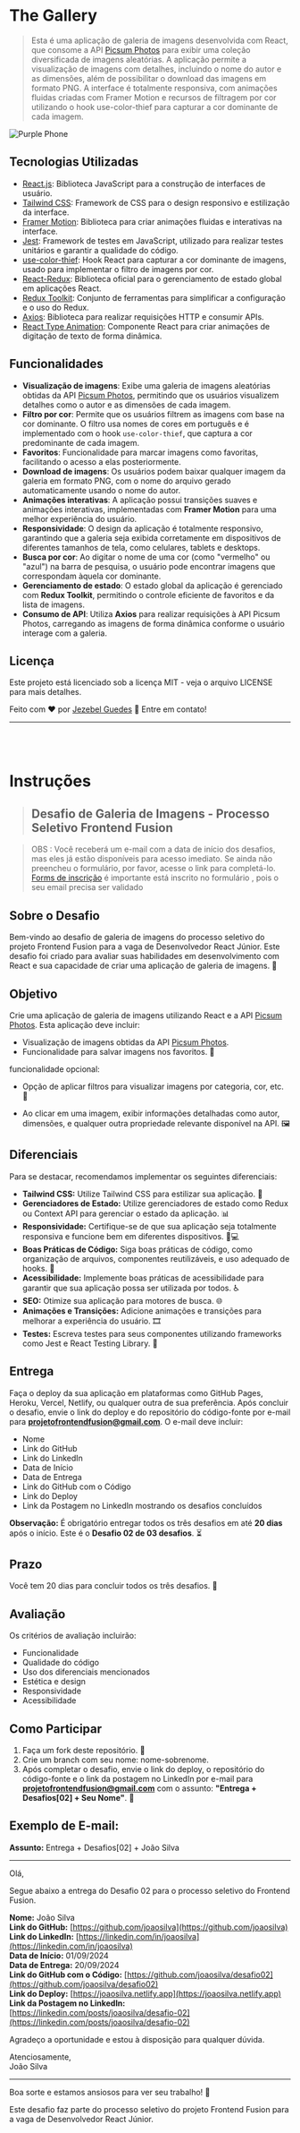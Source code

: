 
# The Gallery 
> Esta é uma aplicação de galeria de imagens desenvolvida com React, que consome a API [Picsum Photos](https://picsum.photos/v2/list) para exibir uma coleção diversificada de imagens aleatórias. A aplicação permite a visualização de imagens com detalhes, incluindo o nome do autor e as dimensões, além de possibilitar o download das imagens em formato PNG. A interface é totalmente responsiva, com animações fluidas criadas com Framer Motion e recursos de filtragem por cor utilizando o hook use-color-thief para capturar a cor dominante de cada imagem.

![Purple Phone](https://github.com/user-attachments/assets/7e953f16-226c-43e6-977c-9c296f2d454b)


## Tecnologias Utilizadas

- [React.js](https://react.dev/): Biblioteca JavaScript para a construção de interfaces de usuário.
- [Tailwind CSS](https://tailwindcss.com/): Framework de CSS para o design responsivo e estilização da interface.
- [Framer Motion](https://www.framer.com/motion/): Biblioteca para criar animações fluidas e interativas na interface.
- [Jest](https://jestjs.io/): Framework de testes em JavaScript, utilizado para realizar testes unitários e garantir a qualidade do código.
- [use-color-thief](https://www.npmjs.com/package/use-color-thief): Hook React para capturar a cor dominante de imagens, usado para implementar o filtro de imagens por cor.
- [React-Redux](https://react-redux.js.org/): Biblioteca oficial para o gerenciamento de estado global em aplicações React.
- [Redux Toolkit](https://redux-toolkit.js.org/): Conjunto de ferramentas para simplificar a configuração e o uso do Redux.
- [Axios](https://axios-http.com/): Biblioteca para realizar requisições HTTP e consumir APIs.
- [React Type Animation](https://www.npmjs.com/package/react-type-animation): Componente React para criar animações de digitação de texto de forma dinâmica.


## Funcionalidades

- **Visualização de imagens**: Exibe uma galeria de imagens aleatórias obtidas da API [Picsum Photos](https://picsum.photos), permitindo que os usuários visualizem detalhes como o autor e as dimensões de cada imagem.
- **Filtro por cor**: Permite que os usuários filtrem as imagens com base na cor dominante. O filtro usa nomes de cores em português e é implementado com o hook `use-color-thief`, que captura a cor predominante de cada imagem.
- **Favoritos**: Funcionalidade para marcar imagens como favoritas, facilitando o acesso a elas posteriormente.
- **Download de imagens**: Os usuários podem baixar qualquer imagem da galeria em formato PNG, com o nome do arquivo gerado automaticamente usando o nome do autor.
- **Animações interativas**: A aplicação possui transições suaves e animações interativas, implementadas com **Framer Motion** para uma melhor experiência do usuário.
- **Responsividade**: O design da aplicação é totalmente responsivo, garantindo que a galeria seja exibida corretamente em dispositivos de diferentes tamanhos de tela, como celulares, tablets e desktops.
- **Busca por cor**: Ao digitar o nome de uma cor (como "vermelho" ou "azul") na barra de pesquisa, o usuário pode encontrar imagens que correspondam àquela cor dominante.
- **Gerenciamento de estado**: O estado global da aplicação é gerenciado com **Redux Toolkit**, permitindo o controle eficiente de favoritos e da lista de imagens.
- **Consumo de API**: Utiliza **Axios** para realizar requisições à API Picsum Photos, carregando as imagens de forma dinâmica conforme o usuário interage com a galeria.


## Licença
Este projeto está licenciado sob a licença MIT - veja o arquivo LICENSE para mais detalhes.

Feito com ♥ por [Jezebel Guedes](https://www.linkedin.com/in/jezebel-guedes/) 👋 Entre em contato!

<hr />
<br />
<br /> 

# Instruções 

> ## Desafio de Galeria de Imagens - Processo Seletivo Frontend Fusion

> OBS : Você receberá um e-mail com a data de início dos desafios, mas eles já estão disponíveis para acesso imediato. 
Se ainda não preencheu o formulário, por favor, acesse o link para completá-lo.
[Forms de inscrição](https://forms.gle/EJKDNKdmVZM3zQTr7)
é importante está inscrito no formulário , pois o seu email precisa ser validado

## Sobre o Desafio

Bem-vindo ao desafio de galeria de imagens do processo seletivo do projeto Frontend Fusion para a vaga de Desenvolvedor React Júnior. Este desafio foi criado para avaliar suas habilidades em desenvolvimento com React e sua capacidade de criar uma aplicação de galeria de imagens. 📸

## Objetivo

Crie uma aplicação de galeria de imagens utilizando React e a API [Picsum Photos](https://picsum.photos/v2/list). Esta aplicação deve incluir:

- Visualização de imagens obtidas da API [Picsum Photos](https://picsum.photos/v2/list).
- Funcionalidade para salvar imagens nos favoritos. 💾

funcionalidade opcional: 
- Opção de aplicar filtros para visualizar imagens por categoria, cor, etc. 🎨

- Ao clicar em uma imagem, exibir informações detalhadas como autor, dimensões, e qualquer outra propriedade relevante disponível na API. 🖼️

## Diferenciais

Para se destacar, recomendamos implementar os seguintes diferenciais:

- **Tailwind CSS:** Utilize Tailwind CSS para estilizar sua aplicação. 🎨
- **Gerenciadores de Estado:** Utilize gerenciadores de estado como Redux ou Context API para gerenciar o estado da aplicação. 📊
- **Responsividade:** Certifique-se de que sua aplicação seja totalmente responsiva e funcione bem em diferentes dispositivos. 📱💻
- **Boas Práticas de Código:** Siga boas práticas de código, como organização de arquivos, componentes reutilizáveis, e uso adequado de hooks. 🧩
- **Acessibilidade:** Implemente boas práticas de acessibilidade para garantir que sua aplicação possa ser utilizada por todos. ♿
- **SEO:** Otimize sua aplicação para motores de busca. 🌐
- **Animações e Transições:** Adicione animações e transições para melhorar a experiência do usuário. 🎞️
- **Testes:** Escreva testes para seus componentes utilizando frameworks como Jest e React Testing Library. 🧪

## Entrega

Faça o deploy da sua aplicação em plataformas como GitHub Pages, Heroku, Vercel, Netlify, ou qualquer outra de sua preferência. Após concluir o desafio, envie o link do deploy e do repositório do código-fonte por e-mail para **projetofrontendfusion@gmail.com**. O e-mail deve incluir:

- Nome
- Link do GitHub
- Link do LinkedIn
- Data de Início
- Data de Entrega
- Link do GitHub com o Código
- Link do Deploy
- Link da Postagem no LinkedIn mostrando os desafios concluídos

**Observação:** É obrigatório entregar todos os três desafios em até **20 dias** após o início. Este é o **Desafio 02 de 03 desafios**. ⏳

## Prazo

Você tem 20 dias para concluir todos os três desafios. 📅

## Avaliação

Os critérios de avaliação incluirão:

- Funcionalidade
- Qualidade do código
- Uso dos diferenciais mencionados
- Estética e design
- Responsividade
- Acessibilidade

## Como Participar

1. Faça um fork deste repositório. 🍴
2. Crie um branch com seu nome: nome-sobrenome.
3. Após completar o desafio, envie o link do deploy, o repositório do código-fonte e o link da postagem no LinkedIn por e-mail para **projetofrontendfusion@gmail.com** com o assunto: **"Entrega + Desafios[02] + Seu Nome"**. 📧

## Exemplo de E-mail:

**Assunto:** Entrega + Desafios[02] + João Silva

---

Olá,

Segue abaixo a entrega do Desafio 02 para o processo seletivo do Frontend Fusion.

**Nome:** João Silva  
**Link do GitHub:** [https://github.com/joaosilva](https://github.com/joaosilva)  
**Link do LinkedIn:** [https://linkedin.com/in/joaosilva](https://linkedin.com/in/joaosilva)  
**Data de Início:** 01/09/2024  
**Data de Entrega:** 20/09/2024  
**Link do GitHub com o Código:** [https://github.com/joaosilva/desafio02](https://github.com/joaosilva/desafio02)  
**Link do Deploy:** [https://joaosilva.netlify.app](https://joaosilva.netlify.app)  
**Link da Postagem no LinkedIn:** [https://linkedin.com/posts/joaosilva/desafio-02](https://linkedin.com/posts/joaosilva/desafio-02)

Agradeço a oportunidade e estou à disposição para qualquer dúvida.

Atenciosamente,  
João Silva

---

Boa sorte e estamos ansiosos para ver seu trabalho! 🚀

Este desafio faz parte do processo seletivo do projeto Frontend Fusion para a vaga de Desenvolvedor React Júnior.
